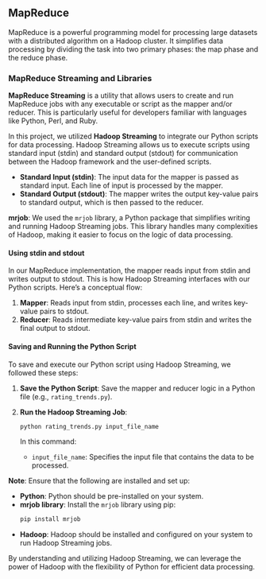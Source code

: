 ## MapReduce

MapReduce is a powerful programming model for processing large datasets with a distributed algorithm on a Hadoop cluster. It simplifies data processing by dividing the task into two primary phases: the map phase and the reduce phase.

### MapReduce Streaming and Libraries

**MapReduce Streaming** is a utility that allows users to create and run MapReduce jobs with any executable or script as the mapper and/or reducer. This is particularly useful for developers familiar with languages like Python, Perl, and Ruby. 

In this project, we utilized **Hadoop Streaming** to integrate our Python scripts for data processing. Hadoop Streaming allows us to execute scripts using standard input (stdin) and standard output (stdout) for communication between the Hadoop framework and the user-defined scripts.

- **Standard Input (stdin)**: The input data for the mapper is passed as standard input. Each line of input is processed by the mapper.
- **Standard Output (stdout)**: The mapper writes the output key-value pairs to standard output, which is then passed to the reducer.

**mrjob**: We used the `mrjob` library, a Python package that simplifies writing and running Hadoop Streaming jobs. This library handles many complexities of Hadoop, making it easier to focus on the logic of data processing.

#### Using stdin and stdout

In our MapReduce implementation, the mapper reads input from stdin and writes output to stdout. This is how Hadoop Streaming interfaces with our Python scripts. Here’s a conceptual flow:

1. **Mapper**: Reads input from stdin, processes each line, and writes key-value pairs to stdout.
2. **Reducer**: Reads intermediate key-value pairs from stdin and writes the final output to stdout.

#### Saving and Running the Python Script

To save and execute our Python script using Hadoop Streaming, we followed these steps:

1. **Save the Python Script**: Save the mapper and reducer logic in a Python file (e.g., `rating_trends.py`).
2. **Run the Hadoop Streaming Job**:
   ```bash
   python rating_trends.py input_file_name
   ```

   In this command:
   - `input_file_name`: Specifies the input file that contains the data to be processed.

**Note**: Ensure that the following are installed and set up:
- **Python**: Python should be pre-installed on your system.
- **mrjob library**: Install the `mrjob` library using pip:
  ```bash
  pip install mrjob
  ```
- **Hadoop**: Hadoop should be installed and configured on your system to run Hadoop Streaming jobs.

By understanding and utilizing Hadoop Streaming, we can leverage the power of Hadoop with the flexibility of Python for efficient data processing.